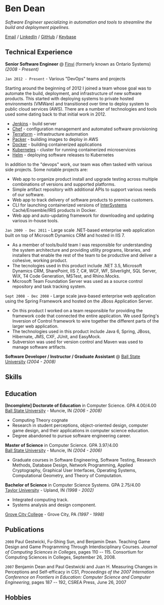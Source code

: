 # Ben Dean

_Software Engineer specializing in automation and tools to streamline the build and deployment pipelines._

[Email] / [LinkedIn] / [GitHub] / [Keybase]

## Technical Experience

**Senior Software Engineer** @ [Finvi] (formerly known as Ontario Systems) _(2008 - Present)_

`Jan 2012 - Present` - Various "DevOps" teams and projects

Starting around the beginning of 2012 I joined a team whose goal was to automate the build, deployment, and infrastructure of new software products.
This started with deploying systems to private hosted environments (VMWare) and transitioned over time to deploy system to public cloud services (AWS).
There are a number of technologies and tools used some dating back to that initial work in 2012.

- [Jenkins] - build server
- [Chef] - configuration management and automated software provisioning
- [Terraform] - infrastructure automation
- [Packer] - building images to deploy in AWS
- [Docker] - building containerized applications
- [Kubernetes] - cluster for running containerized microservices
- [Helm] - deploying software releases to Kubernetes

In addition to the "devops" work, our team was often tasked with various side projects. Some notable projects are:

- Web app to organize product install and upgrade testing across multiple combinations of versions and supported platforms.
- Simple artifact repository with additional APIs to support various needs of our software.
- Web app to track delivery of software products to premise customers.
- CLI for launching containerized versions of [InterSystems] Caché/Ensemble/IRIS products in Docker.
- Web app and auto-updating framework for downloading and updating various in-house tools.

`Jan 2009 - Dec 2011` - Large scale .NET-based enterprise web application built on top of Microsoft Dynamics CRM and hosted in IIS 7.

- As a member of tools/build team I was responsible for understanding the system architecture and providing utility programs, libraries, and installers that enable the rest of the team to be productive and deliver a cohesive, working product.
- The tecnologies used in this product include .NET 3.5, Microsoft Dynamics CRM, SharePoint, IIS 7, C#, WCF, WF, Silverlight, SQL Server, WiX, T4 Code Generation, MSTest, and Rhino.Mocks.
- Microsoft Team Foundation Server was used as a source control repository and task tracking system.

`Sept 2008 - Dec 2008` - Large scale java-based enterprise web application using the Spring Framework and hosted on the JBoss Application Server.

- On this product I worked on a team responsible for providing the framework code that connected the entire application. We used Spring's Inversion of Control framework to wire together the different parts of the larger web application.
- The technologies used in this product include Java 6, Spring, JBoss, Hibernate, JMS, CXF, JUnit, and EasyMock.
- Subversion was used for version control and Maven was used to manage software artifacts.

**Software Developer / Instructor / Graduate Assistant** @ [Ball State University] _(2004 - 2008)_



## Skills


## Education

**[Incomplete] Doctorate of Education** in Computer Science. GPA 4.00/4.00<br>
[Ball State University] - Muncie, IN _(2006 - 2008)_

- Computing Theory cognate
- Research in student perceptions, object-oriented design, computer game design, and their
  applications in computer science education.
- Degree abandoned to pursue software engineering career.

**Master of Science** in Computer Science. GPA 3.97/4.00<br>
[Ball State University] - Muncie, IN _(2004 - 2006)_

- Graduate courses in Software Engineering, Software Testing, Research Methods, Database Design,
  Network Programming, Applied Cryptography, Graphical User Interfaces, Operating Systems,
  Computational Geometry, and Theory of Computation.

**Bachelor of Science** in Computer Science Systems. GPA 2.75/4.00<br>
[Taylor University] - Upland, IN _(1998 - 2002)_

- Integrated computing track.
- Systems analysis and design component.

[Grove City College] - Grove City, PA _(1997 - 1998)_

## Publications

`2008`
Paul Gestwicki, Fu-Shing Sun, and Benjamin Dean.
Teaching Game Design and Game Programming Through Interdisciplinary Courses.
_Journal of Computing Sciences in Colleges_,
pages 110 -- 115.
Consortium for Computing Sciences in Colleges, September 26, 2008.

`2007`
Benjamin Dean and Paul Gestwicki and Juan H.
Measuring Changes in Perceptions and Self-efficacy in CS1,
_Proceedings of the 2007 Internation Conference on Frontiers in Education: Computer Science and Computer Engineering_,
pages 187 -- 192,
CSREA Press, June 26, 2007

## Hobbies


[Email]: mailto:benthedean@gmail.com
[LinkedIn]: https://linkedin.com/in/ben-dean-511346217
[GitHub]: https://github.com/b-dean
[Keybase]: https://keybase.io/b_dean
[Finvi]: https://finvi.com
[Ball State University]: https://bsu.edu
[Taylor University]: https://tayloru.edu
[Grove City College]: https://gcc.edu
[Jenkins]: https://www.jenkins.io
[Chef]: https://www.chef.io
[Terraform]: https://www.terraform.io
[Packer]: https://www.packer.io
[Docker]: https://www.docker.com/
[Kubernetes]: https://kubernetes.io
[Helm]: https://helm.sh
[InterSystems]: https://intersystems.com
